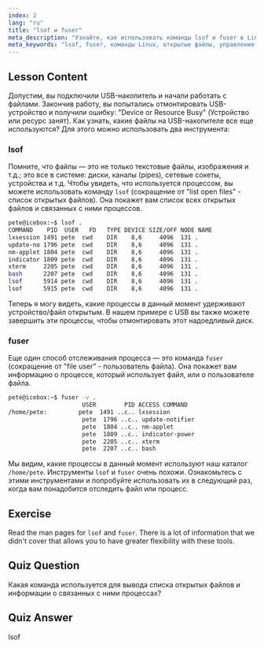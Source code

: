 ```yaml
---
index: 2
lang: "ru"
title: "lsof и fuser"
meta_description: "Узнайте, как использовать команды lsof и fuser в Linux для определения процессов, использующих файлы. Разберитесь с ошибками 'Device or Resource Busy' и эффективно управляйте открытыми файлами."
meta_keywords: "lsof, fuser, команды Linux, открытые файлы, управление процессами, учебник Linux, руководство для начинающих, устройство занято"
---
```


## Lesson Content

Допустим, вы подключили USB-накопитель и начали работать с файлами. Закончив работу, вы попытались отмонтировать USB-устройство и получили ошибку: "Device or Resource Busy" (Устройство или ресурс занят). Как узнать, какие файлы на USB-накопителе все еще используются? Для этого можно использовать два инструмента:

### lsof

Помните, что файлы — это не только текстовые файлы, изображения и т.д.; это все в системе: диски, каналы (pipes), сетевые сокеты, устройства и т.д. Чтобы увидеть, что используется процессом, вы можете использовать команду `lsof` (сокращение от "list open files" - список открытых файлов). Она покажет вам список всех открытых файлов и связанных с ними процессов.

```bash
pete@icebox:~$ lsof .
COMMAND    PID  USER   FD   TYPE DEVICE SIZE/OFF NODE NAME
lxsession 1491 pete  cwd    DIR    8,6     4096  131 .
update-no 1796 pete  cwd    DIR    8,6     4096  131 .
nm-applet 1804 pete  cwd    DIR    8,6     4096  131 .
indicator 1809 pete  cwd    DIR    8,6     4096  131 .
xterm     2205 pete  cwd    DIR    8,6     4096  131 .
bash      2207 pete  cwd    DIR    8,6     4096  131 .
lsof      5914 pete  cwd    DIR    8,6     4096  131 .
lsof      5915 pete  cwd    DIR    8,6     4096  131 .
```

Теперь я могу видеть, какие процессы в данный момент удерживают устройство/файл открытым. В нашем примере с USB вы также можете завершить эти процессы, чтобы отмонтировать этот надоедливый диск.

### fuser

Еще один способ отслеживания процесса — это команда `fuser` (сокращение от "file user" - пользователь файла). Она покажет вам информацию о процессе, который использует файл, или о пользователе файла.

```bash
pete@icebox:~$ fuser -v .
                     USER        PID ACCESS COMMAND
/home/pete:         pete  1491 ..c.. lxsession
                     pete  1796 ..c.. update-notifier
                     pete  1804 ..c.. nm-applet
                     pete  1809 ..c.. indicator-power
                     pete  2205 ..c.. xterm
                     pete  2207 ..c.. bash
```

Мы видим, какие процессы в данный момент используют наш каталог `/home/pete`. Инструменты `lsof` и `fuser` очень похожи. Ознакомьтесь с этими инструментами и попробуйте использовать их в следующий раз, когда вам понадобится отследить файл или процесс.

## Exercise

Read the man pages for `lsof` and `fuser`. There is a lot of information that we didn't cover that allows you to have greater flexibility with these tools.

## Quiz Question

Какая команда используется для вывода списка открытых файлов и информации о связанных с ними процессах?

## Quiz Answer

lsof
